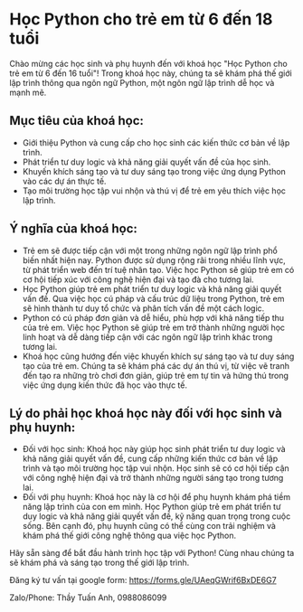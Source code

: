 # Học Python cho trẻ em từ 6 đến 18 tuổi

Chào mừng các học sinh và phụ huynh đến với khoá học "Học Python cho trẻ em từ 6 đến 16 tuổi"! Trong khoá học này, chúng ta sẽ khám phá thế giới lập trình thông qua ngôn ngữ Python, một ngôn ngữ lập trình dễ học và mạnh mẽ. 

## Mục tiêu của khoá học:
- Giới thiệu Python và cung cấp cho học sinh các kiến thức cơ bản về lập trình.
- Phát triển tư duy logic và khả năng giải quyết vấn đề của học sinh.
- Khuyến khích sáng tạo và tư duy sáng tạo trong việc ứng dụng Python vào các dự án thực tế.
- Tạo môi trường học tập vui nhộn và thú vị để trẻ em yêu thích việc học lập trình.

## Ý nghĩa của khoá học:
- Trẻ em sẽ được tiếp cận với một trong những ngôn ngữ lập trình phổ biến nhất hiện nay. Python được sử dụng rộng rãi trong nhiều lĩnh vực, từ phát triển web đến trí tuệ nhân tạo. Việc học Python sẽ giúp trẻ em có cơ hội tiếp xúc với công nghệ hiện đại và tạo đà cho tương lai.
- Học Python giúp trẻ em phát triển tư duy logic và khả năng giải quyết vấn đề. Qua việc học cú pháp và cấu trúc dữ liệu trong Python, trẻ em sẽ hình thành tư duy tổ chức và phân tích vấn đề một cách logic.
- Python có cú pháp đơn giản và dễ hiểu, phù hợp với khả năng tiếp thu của trẻ em. Việc học Python sẽ giúp trẻ em trở thành những người học linh hoạt và dễ dàng tiếp cận với các ngôn ngữ lập trình khác trong tương lai.
- Khoá học cũng hướng đến việc khuyến khích sự sáng tạo và tư duy sáng tạo của trẻ em. Chúng ta sẽ khám phá các dự án thú vị, từ việc vẽ tranh đến tạo ra những trò chơi đơn giản, giúp trẻ em tự tin và hứng thú trong việc ứng dụng kiến thức đã học vào thực tế.

## Lý do phải học khoá học này đối với học sinh và phụ huynh:
- Đối với học sinh: Khoá học này giúp học sinh phát triển tư duy logic và khả năng giải quyết vấn đề, cung cấp những kiến thức cơ bản về lập trình và tạo môi trường học tập vui nhộn. Học sinh sẽ có cơ hội tiếp cận với công nghệ hiện đại và trở thành những người sáng tạo trong tương lai.
- Đối với phụ huynh: Khoá học này là cơ hội để phụ huynh khám phá tiềm năng lập trình của con em mình. Học Python giúp trẻ em phát triển tư duy logic và khả năng giải quyết vấn đề, kỹ năng quan trọng trong cuộc sống. Bên cạnh đó, phụ huynh cũng có thể cùng con trải nghiệm và khám phá thế giới công nghệ thông qua việc học Python.

Hãy sẵn sàng để bắt đầu hành trình học tập với Python! Cùng nhau chúng ta sẽ khám phá và sáng tạo trong thế giới lập trình.

Đăng ký tư vấn tại google form: https://forms.gle/UAeqGWrif6BxDE6G7
 
Zalo/Phone: Thầy Tuấn Anh, 0988086099
